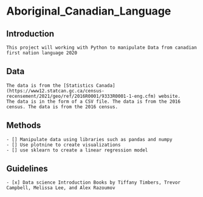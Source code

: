 # Aboriginal_Canadian_Language

## Introduction
    This project will working with Python to manipulate Data from canadian first nation language 2020 

## Data
    The data is from the [Statistics Canada](https://www12.statcan.gc.ca/census-recensement/2021/geo/ref/2016R0001/9333R0001-1-eng.cfm) website.
    The data is in the form of a CSV file. The data is from the 2016 census. The data is from the 2016 census.

## Methods
    - [] Manipulate data using libraries such as pandas and numpy
    - [] Use plotnine to create visualizations
    - [] use sklearn to create a linear regression model

## Guidelines
    - [x] Data science Introduction Books by Tiffany Timbers, Trevor Campbell, Melissa Lee, and Alex Razoumov